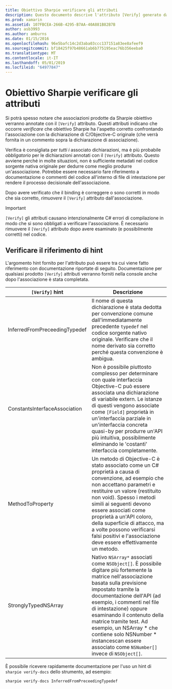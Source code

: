 ```yaml
---
title: Obiettivo Sharpie verificare gli attributi
description: Questo documento descrive l'attributo [Verify] generato da Sharpie obiettivo. L'attributo [Verify] vengono evidenziate per gli sviluppatori in cui è necessario verificare manualmente output dell'obiettivo Sharpie.
ms.prod: xamarin
ms.assetid: 107FBCEA-266B-4295-B7AA-40A881B82B7B
author: asb3993
ms.author: amburns
ms.date: 01/15/2016
ms.openlocfilehash: 96e5bafc14c2d3aba03ccc137151a83ee8afeef9
ms.sourcegitcommit: bf18425f97b48661ab6b775195eac76b356eeba0
ms.translationtype: MT
ms.contentlocale: it-IT
ms.lasthandoff: 05/01/2019
ms.locfileid: "64977847"
---
```

# <a name="objective-sharpie-verify-attributes"></a>Obiettivo Sharpie verificare gli attributi

Si potrà spesso notare che associazioni prodotte da Sharpie obiettivo verranno annotate con il `[Verify]` attributo. Questi attributi indicano che occorre _verificare_ che obiettivo Sharpie ha l'aspetto corretto confrontando l'associazione con la dichiarazione di C/Objective-C originale (che verrà fornita in un commento sopra la dichiarazione di associazione).

Verifica è consigliata per _tutti i_ associato dichiarazioni, ma è più probabile _obbligatorio_ per le dichiarazioni annotati con il `[Verify]` attributo. Questo avviene perché in molte situazioni, non è sufficiente metadati nel codice sorgente nativa originale per dedurre come meglio produrre un'associazione. Potrebbe essere necessario fare riferimento a documentazione o commenti del codice all'interno di file di intestazione per rendere il processo decisionale dell'associazione.

Dopo avere verificato che il binding è correggere o sono corretti in modo che sia corretto, _rimuovere_ il `[Verify]` attributo dall'associazione.

> [!IMPORTANT]
> `[Verify]` gli attributi causano intenzionalmente C# errori di compilazione in modo che si sono obbligati a verificare l'associazione. È necessario rimuovere il `[Verify]` attributo dopo avere esaminato (e possibilmente corretti) nel codice.

## <a name="verify-hints-reference"></a>Verificare il riferimento di hint

L'argomento hint fornito per l'attributo può essere tra cui viene fatto riferimento con documentazione riportate di seguito. Documentazione per qualsiasi prodotto `[Verify]` attributi verranno forniti nella console anche dopo l'associazione è stata completata.

|`[Verify]` hint|Descrizione|
|---|---|
|InferredFromPreceedingTypedef|Il nome di questa dichiarazione è stata dedotta per convenzione comune dall'immediatamente precedente `typedef` nel codice sorgente nativo originale. Verificare che il nome derivato sia corretto perché questa convenzione è ambigua.|
|ConstantsInterfaceAssociation|Non è possibile piuttosto complesso per determinare con quale interfaccia Objective-C può essere associata una dichiarazione di variabile extern. Le istanze di questi vengono associate come `[Field]` proprietà in un'interfaccia parziale in un'interfaccia concreta quasi-by per produrre un'API più intuitiva, possibilmente eliminando le 'costanti' interfaccia completamente.|
|MethodToProperty|Un metodo di Objective-C è stato associato come un C# proprietà a causa di convenzione, ad esempio che non accettano parametri e restituire un valore (restituito non void). Spesso i metodi simili ai seguenti devono essere associati come proprietà a un'API coloro, della superficie di attacco, ma a volte possono verificarsi falsi positivi e l'associazione deve essere effettivamente un metodo.|
|StronglyTypedNSArray|Nativo `NSArray*` associati come `NSObject[]`. È possibile digitare più fortemente la matrice nell'associazione basata sulla previsione impostato tramite la documentazione dell'API (ad esempio, i commenti nel file di intestazione) oppure esaminando il contenuto della matrice tramite test. Ad esempio, un NSArray * che contiene solo NSNumber * instancescan essere associato come `NSNumber[]` invece di `NSObject[]`.|

È possibile ricevere rapidamente documentazione per l'uso un hint di `sharpie verify-docs` dello strumento, ad esempio:

```csharp
sharpie verify-docs InferredFromPreceedingTypedef
```

